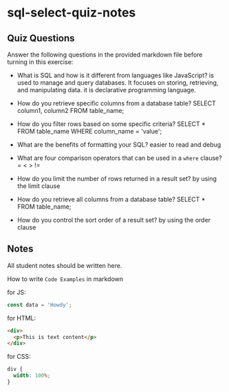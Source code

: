 # sql-select-quiz-notes

## Quiz Questions

Answer the following questions in the provided markdown file before turning in this exercise:

- What is SQL and how is it different from languages like JavaScript?
  is used to manage and query databases. It focuses on storing, retrieving, and manipulating data. it is declarative programming language.

- How do you retrieve specific columns from a database table?
  SELECT column1, column2 FROM table_name;

- How do you filter rows based on some specific criteria?
  SELECT \* FROM table_name
  WHERE column_name = 'value';

- What are the benefits of formatting your SQL?
  easier to read and debug

- What are four comparison operators that can be used in a `where` clause?
  = < > !=

- How do you limit the number of rows returned in a result set?
  by using the limit clause

- How do you retrieve all columns from a database table?
  SELECT \* FROM table_name;

- How do you control the sort order of a result set?
  by using the order clause

## Notes

All student notes should be written here.

How to write `Code Examples` in markdown

for JS:

```javascript
const data = 'Howdy';
```

for HTML:

```html
<div>
  <p>This is text content</p>
</div>
```

for CSS:

```css
div {
  width: 100%;
}
```
